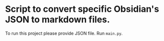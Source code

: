 # Script to convert specific Obsidian's JSON to markdown files.

To run this project please provide JSON file.
Run `main.py`.